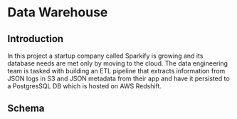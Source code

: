 



# Data Warehouse

## Introduction
In this project a startup company called Sparkify is growing and its database needs are met only by moving to the cloud. The data engineering team is tasked with building an ETL pipeline that extracts information from JSON logs in S3 and JSON metadata from their app and have it persisted to a PostgresSQL DB which is hosted on AWS Redshift.

## Schema 
